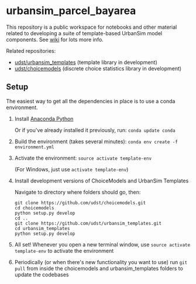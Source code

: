 # urbansim_parcel_bayarea

This repository is a public workspace for notebooks and other material related to developing a suite of template-based UrbanSim model components. See [wiki](https://github.com/ual/urbansim_parcel_bayarea/wiki) for lots more info.

Related repositories:

- [udst/urbansim_templates](https://github.com/udst/urbansim_templates/) (template library in development)
- [udst/choicemodels](https://github.com/udst/choicemodels/) (discrete choice statistics library in development)


## Setup

The easiest way to get all the dependencies in place is to use a conda environment.

1. Install [Anaconda Python](https://www.anaconda.com/download/#macos)

	Or if you've already installed it previously, run: `conda update conda`

2. Build the environment (takes several minutes): `conda env create -f environment.yml`

3. Activate the environment: `source activate template-env`

	(For Windows, just use `activate template-env`)

4. Install development versions of ChoiceModels and UrbanSim Templates

    Navigate to directory where folders should go, then:
    
    ```
    git clone https://github.com/udst/choicemodels.git
	cd choicemodels
    python setup.py develop
	cd ..
    git clone https://github.com/udst/urbansim_templates.git
	cd urbansim_templates
    python setup.py develop
    ```

5. All set! Whenever you open a new terminal window, use `source activate template-env` to activate the environment

6. Periodically (or when there's new functionality you want to use) run `git pull` from inside the choicemodels and urbansim_templates folders to update the codebases
